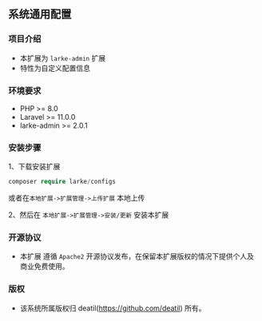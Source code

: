 ## 系统通用配置


### 项目介绍

*  本扩展为 `larke-admin` 扩展
*  特性为自定义配置信息


### 环境要求

 - PHP >= 8.0
 - Laravel >= 11.0.0
 - larke-admin >= 2.0.1


### 安装步骤

1、下载安装扩展

```php
composer require larke/configs
```

或者在`本地扩展->扩展管理->上传扩展` 本地上传

2、然后在 `本地扩展->扩展管理->安装/更新` 安装本扩展


### 开源协议

*  本扩展 遵循 `Apache2` 开源协议发布，在保留本扩展版权的情况下提供个人及商业免费使用。 


### 版权

*  该系统所属版权归 deatil(https://github.com/deatil) 所有。

